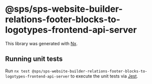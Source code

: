# @sps/sps-website-builder-relations-footer-blocks-to-logotypes-frontend-api-server

This library was generated with [Nx](https://nx.dev).

## Running unit tests

Run `nx test @sps/sps-website-builder-relations-footer-blocks-to-logotypes-frontend-api-server` to execute the unit tests via [Jest](https://jestjs.io).
